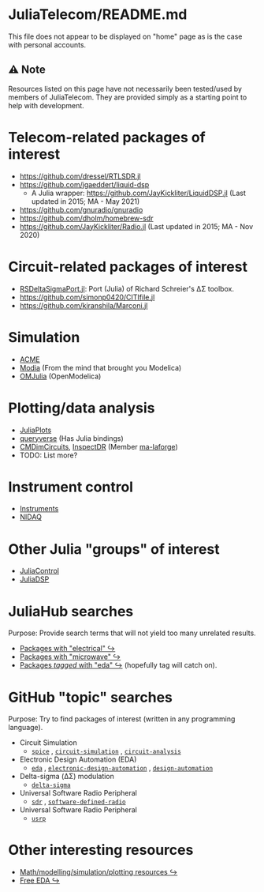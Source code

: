 <!-- Reference-style links to make tables & lists more readable -->
[ACME]: <https://github.com/HSU-ANT/ACME.jl>
[CMDimCircuits]: <https://github.com/ma-laforge/CMDimCircuits.jl>
[EXTmodelling]: <https://ma-laforge.github.io/extresouces/modelling>
[EXTfreeEDA]: <https://ma-laforge.github.io/extresouces/freeeda>
[InspectDR]: <https://github.com/ma-laforge/InspectDR.jl>
[Instruments]: <https://github.com/BBN-Q/Instruments.jl>
[NIDAQ]: <https://github.com/JaneliaSciComp/NIDAQ.jl>
[ma-laforge]: <https://github.com/ma-laforge>
[Modia]: <https://github.com/ModiaSim/Modia.jl>
[OMJulia]: <https://github.com/OpenModelica/OMJulia.jl>
[JuliaControl]: <https://github.com/JuliaControl>
[JuliaDSP]: <https://github.com/JuliaDSP>
[JuliaPlots]: <https://github.com/JuliaPlots>
[queryverse]: <https://github.com/queryverse>
[RSDeltaSigmaPort]: <https://github.com/ma-laforge/RSDeltaSigmaPort.jl>


# JuliaTelecom/README.md
This file does not appear to be displayed on "home" page as is the case with personal accounts.

## :warning: Note
Resources listed on this page have not necessarily been tested/used by members of JuliaTelecom. They are provided simply as a starting point to help with development.

# Telecom-related packages of interest
 - <https://github.com/dressel/RTLSDR.jl>
 - <https://github.com/jgaeddert/liquid-dsp>
   - A Julia wrapper: <https://github.com/JayKickliter/LiquidDSP.jl> (Last updated in 2015; MA - May 2021)
 - <https://github.com/gnuradio/gnuradio>
 - <https://github.com/dholm/homebrew-sdr>
 - <https://github.com/JayKickliter/Radio.jl> (Last updated in 2015; MA - Nov 2020)

# Circuit-related packages of interest
 - [RSDeltaSigmaPort.jl][RSDeltaSigmaPort]: Port (Julia) of Richard Schreier's &Delta;&Sigma; toolbox.
 - <https://github.com/simonp0420/CITIfile.jl>
 - <https://github.com/kiranshila/Marconi.jl>

# Simulation
 - [ACME]
 - [Modia] (From the mind that brought you Modelica)
 - [OMJulia] (OpenModelica)

# Plotting/data analysis
 - [JuliaPlots]
 - [queryverse] (Has Julia bindings)
 - [CMDimCircuits], [InspectDR] (Member [ma-laforge])
 - TODO: List more?

# Instrument control
 - [Instruments]
 - [NIDAQ]

# Other Julia "groups" of interest
 - [JuliaControl]
 - [JuliaDSP]

# JuliaHub searches
Purpose: Provide search terms that will not yield too many unrelated results.
 - [Packages with "electrical" &#x21AA;](https://juliahub.com/ui/Packages?q=electrical)
 - [Packages with "microwave" &#x21AA;](https://juliahub.com/ui/Packages?q=microwave)
 - [Packages *tagged* with "eda" &#x21AA;](https://juliahub.com/ui/Packages?t=eda) (hopefully tag will catch on).

# GitHub "topic" searches
Purpose: Try to find packages of interest (written in any programming language).
 - Circuit Simulation
   - [`spice`](https://github.com/topics/spice)
     , [`circuit-simulation`](https://github.com/topics/circuit-simulation)
     , [`circuit-analysis`](https://github.com/topics/circuit-analysis)
 - Electronic Design Automation (EDA)
   - [`eda`](https://github.com/topics/eda)
     , [`electronic-design-automation`](https://github.com/topics/electronic-design-automation)
     , [`design-automation`](https://github.com/topics/design-automation)
 - Delta-sigma (&Delta;&Sigma;) modulation
   - [`delta-sigma`](https://github.com/topics/delta-sigma)
 - Universal Software Radio Peripheral
   - [`sdr`](https://github.com/topics/sdr)
     , [`software-defined-radio`](https://github.com/topics/software-defined-radio)
 - Universal Software Radio Peripheral
   - [`usrp`](https://github.com/topics/usrp)

# Other interesting resources
 - [Math/modelling/simulation/plotting resources &#x21AA;][EXTmodelling]
 - [Free EDA &#x21AA;][EXTfreeEDA]
